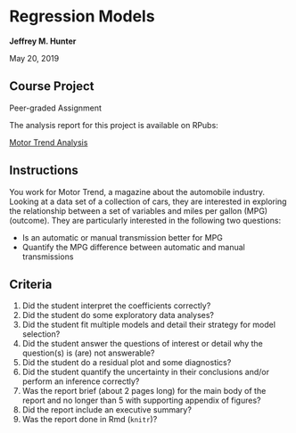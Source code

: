 # Regression Models

**Jeffrey M. Hunter**

May 20, 2019

## Course Project

Peer-graded Assignment

The analysis report for this project is available on RPubs:

<a href="http://rpubs.com/OracleJavaNet/497815">Motor Trend Analysis</a>

## Instructions

You work for Motor Trend, a magazine about the automobile industry. Looking at
a data set of a collection of cars, they are interested in exploring the
relationship between a set of variables and miles per gallon (MPG) (outcome).
They are particularly interested in the following two questions:

* Is an automatic or manual transmission better for MPG
* Quantify the MPG difference between automatic and manual transmissions

## Criteria

1. Did the student interpret the coefficients correctly?
1. Did the student do some exploratory data analyses?
1. Did the student fit multiple models and detail their strategy for model
   selection?
1. Did the student answer the questions of interest or detail why the
   question(s) is (are) not answerable?
1. Did the student do a residual plot and some diagnostics?
1. Did the student quantify the uncertainty in their conclusions and/or perform
   an inference correctly?
1. Was the report brief (about 2 pages long) for the main body of the report and
   no longer than 5 with supporting appendix of figures?
1. Did the report include an executive summary?
1. Was the report done in Rmd (`knitr`)?
